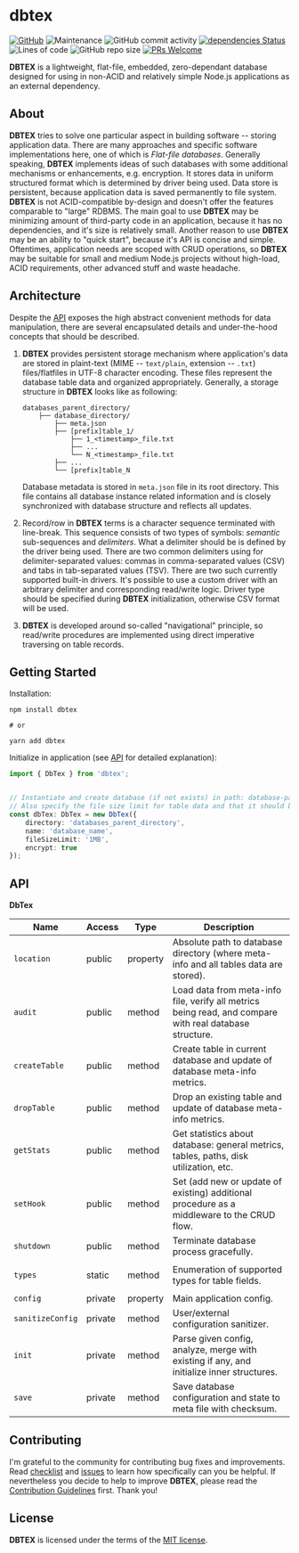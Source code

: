 # dbtex

[![GitHub](https://img.shields.io/github/license/mashape/apistatus.svg?style=flat-square)](license.md)
![Maintenance](https://img.shields.io/maintenance/yes/2021?color=brightgreen&style=flat-square) ![GitHub commit activity](https://img.shields.io/github/commit-activity/m/zhibirc/dbtex?color=brightgreen&style=flat-square) [![dependencies Status](https://status.david-dm.org/gh/zhibirc/dbtex.svg?style=flat-square)](https://david-dm.org/zhibirc/dbtex)
![Lines of code](https://img.shields.io/tokei/lines/github/zhibirc/dbtex?color=yellow&style=flat-square) ![GitHub repo size](https://img.shields.io/github/repo-size/zhibirc/dbtex?color=yellow&style=flat-square)
[![PRs Welcome](https://img.shields.io/badge/PRs-welcome-magenta.svg)]()

**DBTEX** is a lightweight, flat-file, embedded, zero-dependant database designed for using in non-ACID and relatively simple Node.js applications as an external dependency.


## About

**DBTEX** tries to solve one particular aspect in building software -- storing application data. There are many approaches and specific software implementations here, one of which is _Flat-file databases_.
Generally speaking, **DBTEX** implements ideas of such databases with some additional mechanisms or enhancements, e.g. encryption. It stores data in uniform structured format which is determined by driver being used. Data store is persistent,
because application data is saved permanently to file system. **DBTEX** is not ACID-compatible by-design and doesn't offer the features comparable to "large" RDBMS. The main goal to use **DBTEX** may be minimizing amount of third-party code
in an application, because it has no dependencies, and it's size is relatively small. Another reason to use **DBTEX** may be an ability to "quick start", because it's API is concise and simple.
Oftentimes, application needs are scoped with CRUD operations, so **DBTEX** may be suitable for small and medium Node.js projects without high-load, ACID requirements, other advanced stuff and waste headache.


## Architecture

Despite the [API](#api) exposes the high abstract convenient methods for data manipulation, there are several encapsulated details and under-the-hood concepts that should be described.

1) **DBTEX** provides persistent storage mechanism where application's data are stored in plaint-text (MIME -- `text/plain`, extension -- `.txt`) files/flatfiles in UTF-8 character encoding.
   These files represent the database table data and organized appropriately. Generally, a storage structure in **DBTEX** looks like as following:

   ```text
   databases_parent_directory/
       ├── database_directory/
           ├── meta.json
           ├── [prefix]table_1/
               ├── 1_<timestamp>_file.txt
               ├── ...
               └── N_<timestamp>_file.txt
           ├── ...
           └── [prefix]table_N
   ```

   Database metadata is stored in `meta.json` file in its root directory. This file contains all database instance related information and is closely synchronized with database structure and reflects all updates.

2) Record/row in **DBTEX** terms is a character sequence terminated with line-break. This sequence consists of two types of symbols: _semantic_ sub-sequences and _delimiters_. What a delimiter should be
   is defined by the driver being used. There are two common delimiters using for delimiter-separated values: commas in comma-separated values (CSV) and tabs in tab-separated values (TSV).
   There are two such currently supported built-in drivers. It's possible to use a custom driver with an arbitrary delimiter and corresponding read/write logic.
   Driver type should be specified during **DBTEX** initialization, otherwise CSV format will be used.

3) **DBTEX** is developed around so-called "navigational" principle, so read/write procedures are implemented using direct imperative traversing on table records.


## Getting Started

Installation:

```shell
npm install dbtex

# or

yarn add dbtex
```

Initialize in application (see [API](#api) for detailed explanation):

```ts
import { DbTex } from 'dbtex';


// Instantiate and create database (if not exists) in path: database-parent-directory/name-of-database.
// Also specify the file size limit for table data and that it should be encrypted with built-in encoder.
const dbTex: DbTex = new DbTex({
    directory: 'databases_parent_directory',
    name: 'database_name',
    fileSizeLimit: '1MB',
    encrypt: true
});
```


## API

**DbTex**

| Name             | Access  | Type     | Description |
|------------------|---------|----------|-------------|
| `location`       | public  | property | Absolute path to database directory (where meta-info and all tables data are stored). |
| `audit`          | public  | method   | Load data from meta-info file, verify all metrics being read, and compare with real database structure. |
| `createTable`    | public  | method   | Create table in current database and update of database meta-info metrics. |
| `dropTable`      | public  | method   | Drop an existing table and update of database meta-info metrics. |
| `getStats`       | public  | method   | Get statistics about database: general metrics, tables, paths, disk utilization, etc. |
| `setHook`        | public  | method   | Set (add new or update of existing) additional procedure as a middleware to the CRUD flow. |
| `shutdown`       | public  | method   | Terminate database process gracefully. |
||
| `types`          | static  | method   | Enumeration of supported types for table fields. |
||
| `config`         | private | property | Main application config. |
| `sanitizeConfig` | private | method   | User/external configuration sanitizer. |
| `init`           | private | method   | Parse given config, analyze, merge with existing if any, and initialize inner structures. |
| `save`           | private | method   | Save database configuration and state to meta file with checksum. |


## Contributing

I'm grateful to the community for contributing bug fixes and improvements. Read [checklist](./checklist.md) and [issues](https://github.com/zhibirc/dbtex/issues) to learn how specifically can you be helpful.
If nevertheless you decide to help to improve **DBTEX**, please read the [Contribution Guidelines](./contributing.md) first. Thank you!


## License

**DBTEX** is licensed under the terms of the [MIT license](./license.md).
